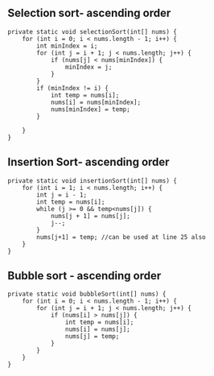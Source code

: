 ## Selection sort- ascending order
    private static void selectionSort(int[] nums) {
        for (int i = 0; i < nums.length - 1; i++) {
            int minIndex = i;
            for (int j = i + 1; j < nums.length; j++) {
                if (nums[j] < nums[minIndex]) {
                    minIndex = j;
                }
            }
            if (minIndex != i) {
                int temp = nums[i];
                nums[i] = nums[minIndex];
                nums[minIndex] = temp;
            }

        }
    }
## Insertion Sort- ascending order
    private static void insertionSort(int[] nums) {
        for (int i = 1; i < nums.length; i++) {
            int j = i - 1;
            int temp = nums[i];
            while (j >= 0 && temp<nums[j]) {
                nums[j + 1] = nums[j];
                j--;
            }
            nums[j+1] = temp; //can be used at line 25 also 
        }
    }
## Bubble sort - ascending order
    private static void bubbleSort(int[] nums) {
        for (int i = 0; i < nums.length - 1; i++) {
            for (int j = i + 1; j < nums.length; j++) {
                if (nums[i] > nums[j]) {
                    int temp = nums[i];
                    nums[i] = nums[j];
                    nums[j] = temp;
                }
            }
        }
    }